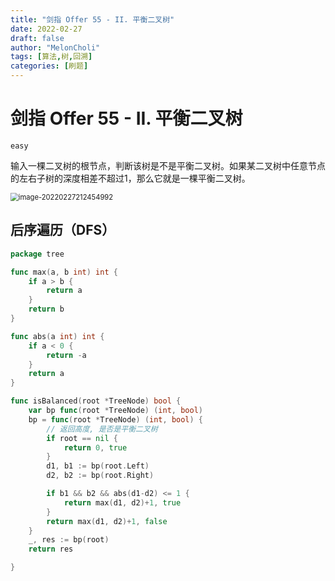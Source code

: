 ```yaml
---
title: "剑指 Offer 55 - II. 平衡二叉树"
date: 2022-02-27
draft: false
author: "MelonCholi"
tags: [算法,树,回溯]
categories: [刷题]
---
```


# 剑指 Offer 55 - II. 平衡二叉树

`easy`

输入一棵二叉树的根节点，判断该树是不是平衡二叉树。如果某二叉树中任意节点的左右子树的深度相差不超过1，那么它就是一棵平衡二叉树。

<img src="https://markdown-1303167219.cos.ap-shanghai.myqcloud.com/image-20220227212454992.png" alt="image-20220227212454992" style="zoom: 80%;" />

## 后序遍历（DFS）

```go
package tree

func max(a, b int) int {
	if a > b {
		return a
	}
	return b
}

func abs(a int) int {
	if a < 0 {
		return -a
	}
	return a
}

func isBalanced(root *TreeNode) bool {
	var bp func(root *TreeNode) (int, bool)
	bp = func(root *TreeNode) (int, bool) {
        // 返回高度, 是否是平衡二叉树
		if root == nil {
			return 0, true
		}
		d1, b1 := bp(root.Left)
		d2, b2 := bp(root.Right)

		if b1 && b2 && abs(d1-d2) <= 1 {
			return max(d1, d2)+1, true
		}
		return max(d1, d2)+1, false
	}
	_, res := bp(root)
	return res

}
```

